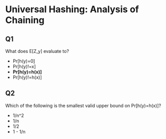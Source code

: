 # Universal Hashing: Analysis of Chaining

## Q1

What does E[Z_y] evaluate to?

- Pr[h(y)=0]
- Pr[h(y)!=x]
- **Pr[h(y)=h(x)]**
- Pr[h(y)!=h(x)]

## Q2

Which of the following is the smallest valid upper bound on Pr[h(y)=h(x)]?

- 1/n^2
- 1/n
- 1/2
- 1 - 1/n
